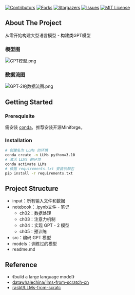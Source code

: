 [![Contributors][contributors-shield]][contributors-url]
[![Forks][forks-shield]][forks-url]
[![Stargazers][stars-shield]][stars-url]
[![Issues][issues-shield]][issues-url]
[![MIT License][license-shield]][license-url]

  ## About The Project

  从零开始构建大型语言模型 - 构建类GPT模型

  ### 模型图

  ![GPT模型.png](https://ressmatthew-picture-cloud-storage.oss-cn-hangzhou.aliyuncs.com/img/202408140031640.png)

  ### 数据流图

  ![GPT-2的数据流图.png](https://ressmatthew-picture-cloud-storage.oss-cn-hangzhou.aliyuncs.com/img/202408140044719.png)

  ## Getting Started

  ### Prerequisite

  需安装 [conda](https://github.com/conda-forge/miniforge)，推荐安装开源Miniforge。

  ### Installation


  ```sh
  # 创建名为 LLMs 的环境
  conda create -n LLMs python=3.10
  # 激活 LLMs 的环境
  conda activate LLMs
  # 依据 requirements.txt 安装依赖包
  pip install -r requirements.txt
  ```

  ## Project Structure

  - input：所有输入文件和数据
  - notebook：.ipynb文件 - 笔记
    - ch02：数据处理
    - ch03：注意力机制
    - ch04：实现 GPT - 2 模型
    - ch05：预训练
  - src：编码 GPT 模型
  - models：训练过的模型
  - readme.md

  ## Reference

  * 《build a large language model》
  * [datawhalechina/llms-from-scratch-cn](https://github.com/datawhalechina/llms-from-scratch-cn)
  * [rasbt/LLMs-from-scratc](https://github.com/rasbt/LLMs-from-scratch)

  <!-- MARKDOWN LINKS & IMAGES -->

  <!-- https://www.markdownguide.org/basic-syntax/#reference-style-links -->

[contributors-shield]: https://img.shields.io/github/contributors/RessMatthew/llms-from-scratch.svg?style=for-the-badge
[contributors-url]: https://github.com/RessMatthew/llms-from-scratch/graphs/contributors
[forks-shield]: https://img.shields.io/github/forks/RessMatthew/llms-from-scratch.svg?style=for-the-badge
[forks-url]: https://github.com/RessMatthew/llms-from-scratch/network/members
[stars-shield]: https://img.shields.io/github/stars/RessMatthew/llms-from-scratch.svg?style=for-the-badge
[stars-url]: https://github.com/RessMatthew/llms-from-scratch/stargazers
[issues-shield]: https://img.shields.io/github/issues/RessMatthew/llms-from-scratch.svg?style=for-the-badge
[issues-url]: https://github.com/RessMatthew/llms-from-scratch/issues
[license-shield]: https://img.shields.io/github/license/RessMatthew/llms-from-scratch.svg?style=for-the-badge
[license-url]: https://github.com/RessMatthew/llms-from-scratch/blob/main/LICENSE
[contributors-shield]: https://img.shields.io/github/contributors/RessMatthew/llms-from-scratch.svg?style=for-the-badge
[contributors-url]: https://github.com/RessMatthew/llms-from-scratch/graphs/contributors
[forks-shield]: https://img.shields.io/github/forks/RessMatthew/llms-from-scratch.svg?style=for-the-badge
[forks-url]: https://github.com/RessMatthew/llms-from-scratch/network/members
[stars-shield]: https://img.shields.io/github/stars/RessMatthew/llms-from-scratch.svg?style=for-the-badge
[stars-url]: https://github.com/RessMatthew/llms-from-scratch/stargazers
[issues-shield]: https://img.shields.io/github/issues/RessMatthew/llms-from-scratch.svg?style=for-the-badge
[issues-url]: https://github.com/RessMatthew/llms-from-scratch/issues
[license-shield]: https://img.shields.io/github/license/RessMatthew/llms-from-scratch.svg?style=for-the-badge
[license-url]: https://github.com/RessMatthew/llms-from-scratch/blob/main/LICENSE
